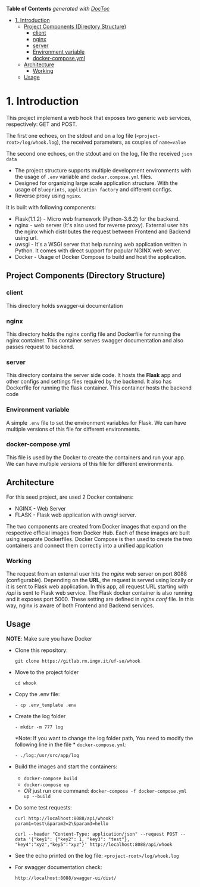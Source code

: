 <!-- - START doctoc generated TOC please keep comment here to allow auto update -->
<!-- DON'T EDIT THIS SECTION, INSTEAD RE-RUN doctoc TO UPDATE -->
**Table of Contents**  *generated with [DocToc](https://github.com/thlorenz/doctoc)*

- [1. Introduction](#1-introduction)
  - [Project Components (Directory Structure)](#project-components-directory-structure)
    - [client](#client)
    - [nginx](#nginx)
    - [server](#server)
    - [Environment variable](#environment-variable)
    - [docker-compose.yml](#docker-composeyml)
  - [Architecture](#architecture)
    - [Working](#working)
  - [Usage](#usage)

<!-- END doctoc generated TOC please keep comment here to allow auto update -->

# 1. Introduction #

This project implement a web hook that exposes two generic web services, respectively: GET and POST.

The first one echoes, on the stdout and on a log file (`<project-root>/log/whook.log`), the received parameters, as couples of `name=value`

The second one echoes, on the stdout and on the log, file the received `json data`

- The project structure supports multiple development environments with the usage of `.env` variable and `docker.compose.yml` files.
- Designed for organizing large scale application structure. With the usage of `Blueprints`, `application factory` and different configs.
- Reverse proxy using `nginx`.

It is built with following components:

- Flask(1.1.2) - Micro web framework (Python-3.6.2) for the backend.
- nginx - web server (It's also used for reverse proxy). External user hits the nginx which distributes the request between Frontend and Backend using url.
- uwsgi - It's a WSGI server that help running web application written in Python. It comes with direct support for popular NGINX web server.
- Docker - Usage of Docker Compose to build and host the application.



## Project Components (Directory Structure)

### client

This directory holds swagger-ui documentation

### nginx

This directory holds the nginx config file and Dockerfile for running the nginx container. This container serves swagger documentation and also passes request to backend.

### server

This directory contains the server side code. It hosts the **Flask** app and other configs and settings files required by the backend. It also has Dockerfile for running the flask container. This container hosts the backend code

### Environment variable

A simple `.env` file to set the environment variables for Flask. We can have multiple versions of this file for different environments.

### docker-compose.yml

This file is used by the Docker to create the containers and run your app. We can have multiple versions of this file for different environments.

## Architecture

For this seed project, are used 2 Docker containers:

- NGINX - Web Server
- FLASK - Flask web application with *uwsgi* server.

The two components are created from Docker images that expand on the respective official images from Docker Hub. Each of these images are built using separate Dockerfiles. Docker Compose is then used to create the two containers and connect them correctly into a unified application

### Working

The request from an external user hits the *nginx* web server on port 8088 (configurable). Depending on the **URL**, the request is served using locally or it is sent to Flask web application. In this app, all request URL starting with */api* is sent to Flask web service. The Flask docker container is also running and it exposes port 5000. These setting are defined in *nginx.conf* file. In this way, nginx is aware of both Frontend and Backend services. 



## Usage

**NOTE**: Make sure you have Docker

- Clone this repository: 

  ```
  git clone https://gitlab.rm.ingv.it/uf-so/whook
  ```

- Move to the project folder 

  ```
  cd whook
  ```

- Copy the .env file:

  ```
  - cp .env_template .env
  ```

- Create the log folder

  ```
  - mkdir -m 777 log
  ```

  *Note: If you want to change the log folder path, You need to modify the following line in the file * `docker-compose.yml`:

  ```
  - ./log:/usr/src/app/log
  ```

- Build the images and start the containers:

  - `docker-compose build`
  - `docker-compose up`
  - *OR* just run one command: `docker-compose -f docker-compose.yml up --build`

- Do some test requests:

  ```
  curl http://localhost:8088/api/whook?param1=test\&param2=2\&param3=hello
  ```

  ```
  curl --header "Content-Type: application/json" --request POST --data '{"key1": {"key2": 1, "key3": "test"}, "key4":"xyz","key5":"xyz"}' http://localhost:8088/api/whook
  ```

- See the echo printed on the log file: `<project-root>/log/whook.log`

- For swagger documentation check:

  ```
  http://localhost:8088/swagger-ui/dist/
  ```

  

